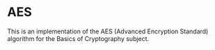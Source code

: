 # AES
This is an implementation of the AES (Advanced Encryption Standard) algorithm for the Basics of Cryptography subject.
